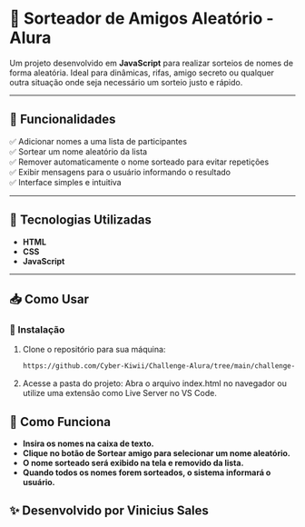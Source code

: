 # 🎲 Sorteador de Amigos Aleatório - Alura  

Um projeto desenvolvido em **JavaScript** para realizar sorteios de nomes de forma aleatória. Ideal para dinâmicas, rifas, amigo secreto ou qualquer outra situação onde seja necessário um sorteio justo e rápido.

---

## 🚀 Funcionalidades  

✅ Adicionar nomes a uma lista de participantes  
✅ Sortear um nome aleatório da lista  
✅ Remover automaticamente o nome sorteado para evitar repetições  
✅ Exibir mensagens para o usuário informando o resultado  
✅ Interface simples e intuitiva  

---

## 📂 Tecnologias Utilizadas  

- **HTML**  
- **CSS**  
- **JavaScript**  

---

## 📥 Como Usar  

### 🔧 Instalação  

1. Clone o repositório para sua máquina:  
   ```bash
   https://github.com/Cyber-Kiwii/Challenge-Alura/tree/main/challenge-amigo-secreto_pt-main
   ```
2. Acesse a pasta do projeto:
Abra o arquivo index.html no navegador ou utilize uma extensão como Live Server no VS Code.

## 🎯 Como Funciona
- **Insira os nomes na caixa de texto.**
- **Clique no botão de Sortear amigo para selecionar um nome aleatório.**
- **O nome sorteado será exibido na tela e removido da lista.**
- **Quando todos os nomes forem sorteados, o sistema informará o usuário.**

## ✨ Desenvolvido por Vinicius Sales
